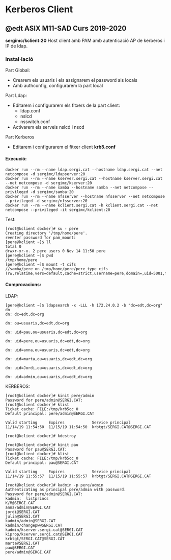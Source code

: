 # Kerberos Client
## @edt ASIX M11-SAD Curs 2019-2020

**sergimc/kclient:20** Host client amb PAM amb autenticació AP de  kerberos i IP de ldap.
  
### Instal·lació

Part Global:
  * Crearem els usuaris i els assignarem el password als locals
  * Amb authconfig, configurarem la part local

Part Ldap:
 * Editarem i configurarem els fitxers de la part client: 
    - ldap.conf
    - nslcd
    - nsswitch.conf
 * Activarem els serveis nslcd i nscd

Part Kerberos
 * Editarem i configurarem el fitxer client **krb5.conf** 


#### Execució:
```
docker run --rm --name ldap.sergi.cat --hostname ldap.sergi.cat --net netcompose -d sergimc/ldapserver:20
docker run --rm --name kserver.sergi.cat --hostname kserver.sergi.cat --net netcompose -d sergimc/kserver:20
docker run --rm --name samba --hostname samba --net netcompose --privileged -d sergimc/samba:20
docker run --rm --name nfsserver --hostname nfsserver --net netcompose --privileged -d sergimc/nfsserver:20
docker run --rm --name kclient.sergi.cat -h kclient.sergi.cat --net netcompose --privileged -it sergimc/kclient:20 
```

Test:

```
[root@kclient docker]# su - pere
Creating directory '/tmp/home/pere'.
reenter password for pam_mount:
[pere@kclient ~]$ ll
total 0
drwxr-xr-x. 2 pere users 0 Nov 14 11:50 pere
[pere@kclient ~]$ pwd
/tmp/home/pere
[pere@kclient ~]$ mount -t cifs
//samba/pere on /tmp/home/pere/pere type cifs (rw,relatime,vers=default,cache=strict,username=pere,domain=,uid=5001,forceuid,gid=100,forcegid,addr=172.24.0.4,file_mode=0755,dir_mode=0755,nounix,serverino,mapposix,rsize=1048576,wsize=1048576,echo_interval=60,actimeo=1)

```

#### Comprovacions:

LDAP:

```
[pere@kclient ~]$ ldapsearch -x -LLL -h 172.24.0.2 -b "dc=edt,dc=org" dn
dn: dc=edt,dc=org

dn: ou=usuaris,dc=edt,dc=org

dn: uid=pau,ou=usuaris,dc=edt,dc=org

dn: uid=pere,ou=usuaris,dc=edt,dc=org

dn: uid=anna,ou=usuaris,dc=edt,dc=org

dn: uid=marta,ou=usuaris,dc=edt,dc=org

dn: uid=Jordi,ou=usuaris,dc=edt,dc=org

dn: uid=admin,ou=usuaris,dc=edt,dc=org

```
KERBEROS:

```
[root@kclient docker]# kinit pere/admin
Password for pere/admin@SERGI.CAT: 
[root@kclient docker]# klist
Ticket cache: FILE:/tmp/krb5cc_0
Default principal: pere/admin@SERGI.CAT

Valid starting     Expires            Service principal
11/14/19 11:54:50  11/15/19 11:54:50  krbtgt/SERGI.CAT@SERGI.CAT

[root@kclient docker]# kdestroy

[root@kclient docker]# kinit pau
Password for pau@SERGI.CAT: 
[root@kclient docker]# klist
Ticket cache: FILE:/tmp/krb5cc_0
Default principal: pau@SERGI.CAT

Valid starting     Expires            Service principal
11/14/19 11:55:57  11/15/19 11:55:57  krbtgt/SERGI.CAT@SERGI.CAT

[root@kclient docker]# kadmin -p pere/admin
Authenticating as principal pere/admin with password.
Password for pere/admin@SERGI.CAT: 
kadmin:  listprincs
K/M@SERGI.CAT
anna/admin@SERGI.CAT
jordi@SERGI.CAT
julia@SERGI.CAT
kadmin/admin@SERGI.CAT
kadmin/changepw@SERGI.CAT
kadmin/kserver.sergi.cat@SERGI.CAT
kiprop/kserver.sergi.cat@SERGI.CAT
krbtgt/SERGI.CAT@SERGI.CAT
marta@SERGI.CAT
pau@SERGI.CAT
pere/admin@SERGI.CAT



```
